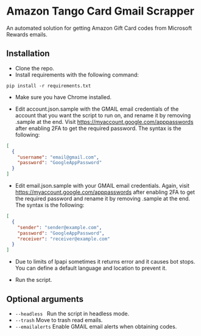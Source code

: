 # Amazon Tango Card Gmail Scrapper

An automated solution for getting Amazon Gift Card codes from Microsoft Rewards emails.

## Installation

- Clone the repo.
- Install requirements with the following command:

```
pip install -r requirements.txt
```

- Make sure you have Chrome installed.

- Edit account.json.sample with the GMAIL email credentials of the account that you want the script to run on, and rename it by removing .sample at the end. Visit https://myaccount.google.com/apppasswords after enabling 2FA to get the required password. The syntax is the following:

```json
[
  {
    "username": "email@gmail.com",
    "password": "GoogleAppPassword"
  }
]
```

- Edit email.json.sample with your GMAIL email credentials. Again, visit https://myaccount.google.com/apppasswords after enabling 2FA to get the required password and rename it by removing .sample at the end. The syntax is the following:

```json
[
  {
    "sender": "sender@example.com",
    "password": "GoogleAppPassword",
    "receiver": "receiver@example.com"
  }
]
```

- Due to limits of Ipapi sometimes it returns error and it causes bot stops. You can define a default language and location to prevent it.

- Run the script.

## Optional arguments

- `--headless ` Run the script in headless mode.
- `--trash` Move to trash read emails.
- `--emailalerts` Enable GMAIL email alerts when obtaining codes.
